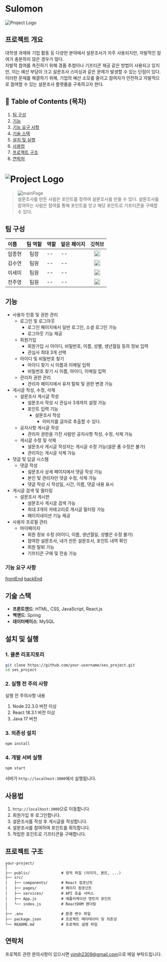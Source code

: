 # Sulomon

![Project Logo](./docs/image/image.png)

## 프로젝트 개요

대학생 과제와 기업 활동 등 다양한 분야에서 설문조사가 자주 사용되지만, 자발적인 참여가 충분하지 않은 경우가 많다. <br>
자발적 참여를 촉진하기 위해 경품 추첨이나 기프티콘 제공 같은 방법이 사용되고 있지만, 이는 예산 부담이 크고 설문조사 스미싱과 같은 문제가 발생할 수 있는 단점이 있다. <br>
이러한 문제를 해결하기 위해, 기업의 예산 소모를 줄이고 참여자가 안전하고 자발적으로 참여할 수 있는 설문조사 플랫폼을 구축하고자 한다.

## 🚩 Table of Contents (목차)

1. [팀 구성](#팀-구성)
2. [기능](#기능)
3. [기능 요구 사항](#기능-요구-사항)
4. [기술 스택](#기술-스택)
5. [설치 및 실행](#설치-및-실행)
6. [사용법](#사용법)
7. [프로젝트 구조](#프로젝트-구조)
8. [연락처](#연락처)

# ![Project Logo](url-to-your-logo.png)

> ![mainPage](./docs/image/mainPage.png) <br>
> 설문조사를 만든 사람은 포인트를 정하여 설문조사를 만들 수 있다.
> 설문조사를 참여하는 사람은 참여를 통해 포인트를 얻고 해당 포인트로 기프티콘을 구매할 수 있다.

## 팀 구성

| 이름   | 팀 역할 | 역할 | 맡은 페이지 |                                                                                    깃허브                                                                                    |
| :----- | :-----: | :--- | :---------- | :--------------------------------------------------------------------------------------------------------------------------------------------------------------------------: |
| 임종현 |  팀장   | --   | --          |  <a href="https://github.com/hyurim"><img src="https://github.githubassets.com/images/modules/logos_page/GitHub-Mark.png" alt="GitHub profile" width="20" height="20"></a>   |
| 김수연 |  팀원   | --   | --          | <a href="https://github.com/tndus0804"><img src="https://github.githubassets.com/images/modules/logos_page/GitHub-Mark.png" alt="GitHub profile" width="20" height="20"></a> |
| 이세미 |  팀원   | --   | --          |  <a href="https://github.com/dlpmi99"><img src="https://github.githubassets.com/images/modules/logos_page/GitHub-Mark.png" alt="GitHub profile" width="20" height="20"></a>  |
| 전주영 |  팀원   | --   | --          | <a href="https://github.com/youngam44"><img src="https://github.githubassets.com/images/modules/logos_page/GitHub-Mark.png" alt="GitHub profile" width="20" height="20"></a> |

## 기능

- 사용자 인증 및 권한 관리
  - 로그인 및 로그아웃
    - 로그인 페이지에서 일반 로그인, 소셜 로그인 가능
    - 로그아웃 기능 제공
  - 회원가입
    - 회원가입 시 아이디, 비밀번호, 이름, 성별, 생년월일 등의 정보 입력
    - 관심사 최대 3개 선택
  - 아이디 및 비밀번호 찾기
    - 아이디 찾기 시 이름과 이메일 입력
    - 비밀번호 찾기 시 이름, 아이디, 이메일 입력
  - 관리자 권한 관리
    - 관리자 페이지에서 유저 탈퇴 및 권한 변경 가능
      <br>
- 게시글 작성, 수정, 삭제
  - 설문조사 게시글 작성
    - 설문조사 작성 시 관심사 3개까지 설정 가능
    - 포인트 입력 기능
      - 설문조사 작성
        - 이미지를 글자로 추출할 수 있다.
  - 공지사항 게시글 작성
    - 관리자 권한을 가진 사람만 공지사항 작성, 수정, 삭제 가능
  - 게시글 수정 및 삭제
    - 설문조사 게시글 작성자는 게시글 수정 가능(설문 폼 수정은 불가)
    - 관리자는 게시글 삭제 가능
      <br>
- 댓글 및 답글 시스템
  - 댓글 작성
    - 설문조사 상세 페이지에서 댓글 작성 가능
    - 본인 및 관리자만 댓글 수정, 삭제 가능
    - 댓글 작성 시 작성일, 시간, 이름, 댓글 내용 표시
      <br>
- 게시글 검색 및 필터링
  - 설문조사 게시판
    - 설문조사 게시글 검색 가능
    - 최대 3개의 카테고리로 게시글 필터링 가능
    - 페이지네이션 기능 제공
      <br>
- 사용자 프로필 관리
  - 마이페이지
    - 회원 정보 수정 (아이디, 이름, 생년월일, 성별은 수정 불가)
    - 참여한 설문조사, 내가 만든 설문조사, 포인트 내역 확인
    - 회원 탈퇴 가능
    - 기프티콘 구매 및 전송 가능
      <br>

### 기능 요구 사항

[frontEnd](./front/README.md)
[backEnd](./backend/README.md)

## 기술 스택

- **프론트엔드**: HTML, CSS, JavaScript, React.js
- **백엔드**: Spring
- **데이터베이스**: MySQL

## 설치 및 실행

### 1. 클론 리포지토리

```bash
git clone https://github.com/your-username/ses_project.git
cd ses_project
```

### 2. 실행 전 주의 사항

실행 전 주의사항 내용

1. Node 22.3.0 버전 이상
2. React 18.3.1 버전 이상
3. Java 17 버전

### 3. 의존성 설치

```bash
npm install
```

### 4. 개발 서버 실행

```bash
npm start
```

서버가 `http://localhost:3000`에서 실행됩니다.

## 사용법

1. `http://localhost:3000`으로 이동합니다.
2. 회원가입 후 로그인합니다.
3. 설문조사를 작성 후 게시글을 작성합니다.
4. 설문조사를 참여하여 포인트를 획득합니다.
5. 적립한 포인트로 기프티콘을 구매합니다.

## 프로젝트 구조

```plaintext
your-project/
│
├── public/              # 정적 파일 (이미지, 폰트, ...)
├── src/
│   ├── components/      # React 컴포넌트
│   ├── pages/           # 페이지 컴포넌트
│   ├── services/        # API 호출 서비스
│   ├── App.js           # 애플리케이션 엔트리 포인트
│   └── index.js         # ReactDOM 렌더링
│
├── .env                 # 환경 변수 파일
├── package.json         # 프로젝트 메타데이터 및 의존성
└── README.md            # 프로젝트 설명 파일
```

## 연락처

프로젝트 관련 문의사항이 있으시면 [yimjh2309@gmail.com](mailto:yimjh2309@gmail.com)으로 메일 부탁드립니다.
